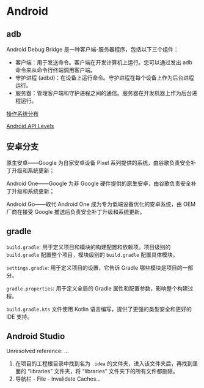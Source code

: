 # Android

## adb

Android Debug Bridge 是一种客户端-服务器程序，包括以下三个组件：

- 客户端：用于发送命令。客户端在开发计算机上运行。您可以通过发出 adb 命令来从命令行终端调用客户端。
- 守护进程 (adbd)：在设备上运行命令。守护进程在每个设备上作为后台进程运行。
- 服务器：管理客户端和守护进程之间的通信。服务器在开发机器上作为后台进程运行。

[操作系统分布](https://mta.qq.com/mta/data/device/os)

[Android API Levels](https://source.android.com/setup/start/build-numbers)

## 安卓分支

原生安卓——Google 为自家安卓设备 Pixel 系列提供的系统，由谷歌负责安全补丁升级和系统更新；

Android One——Google 为非 Google 硬件提供的原生安卓，由谷歌负责安全补丁升级和系统更新；

Android Go——取代 Android One 成为专为低端设备优化的安卓系统，由 OEM 厂商在接受 Google 推送后负责安全补丁升级和系统更新。

## gradle

`build.gradle`: 用于定义项目和模块的构建配置和依赖项。项目级别的 `build.gradle` 配置整个项目，模块级别的 `build.gradle` 配置具体模块。

`settings.gradle`: 用于定义项目的设置，它告诉 Gradle 哪些模块是项目的一部分。

`gradle.properties`: 用于定义全局的 Gradle 属性和配置参数，影响整个构建过程。

`build.gradle.kts` 文件使用 Kotlin 语言编写，提供了更强的类型安全和更好的 IDE 支持。

## Android Studio

Unresolved reference: ...

1. 在项目的工程根目录中找到名为 `.idea` 的文件夹，进入该文件夹后，再找到里面的 “libraries” 文件夹，将 “libraries” 文件夹下的所有文件都删除。
2. 导航栏 - File - Invalidate Caches...
